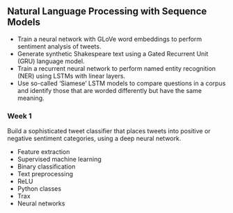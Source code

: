 ## Natural Language Processing with Sequence Models
- Train a neural network with GLoVe word embeddings to perform sentiment analysis of tweets.
- Generate synthetic Shakespeare text using a Gated Recurrent Unit (GRU) language model.
- Train a recurrent neural network to perform named entity recognition (NER) using LSTMs with linear layers.
- Use so-called ‘Siamese’ LSTM models to compare questions in a corpus and identify those that are worded differently but have the same meaning.

### Week 1
Build a sophisticated tweet classifier that places tweets into positive or negative sentiment categories, using a deep neural network.
- Feature extraction
- Supervised machine learning
- Binary classification
- Text preprocessing
- ReLU
- Python classes
- Trax
- Neural networks
